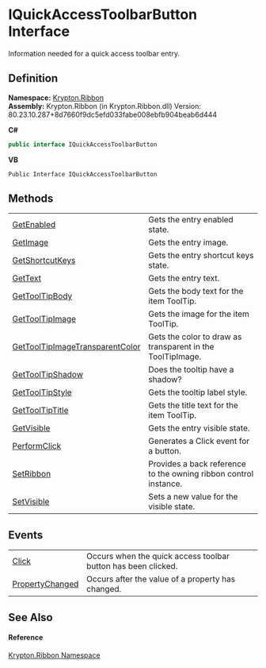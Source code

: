 # IQuickAccessToolbarButton Interface


Information needed for a quick access toolbar entry.



## Definition
**Namespace:** <a href="1e9bc734-cff9-e9b8-f013-94cdac669794.md">Krypton.Ribbon</a>  
**Assembly:** Krypton.Ribbon (in Krypton.Ribbon.dll) Version: 80.23.10.287+8d7660f9dc5efd033fabe008ebfb904beab6d444

**C#**
``` C#
public interface IQuickAccessToolbarButton
```
**VB**
``` VB
Public Interface IQuickAccessToolbarButton
```



## Methods
<table>
<tr>
<td><a href="27a1a65c-001e-c79a-fd59-9f4fae0cf452.md">GetEnabled</a></td>
<td>Gets the entry enabled state.</td></tr>
<tr>
<td><a href="fae525f6-6db0-2abd-e2b4-da19424386a3.md">GetImage</a></td>
<td>Gets the entry image.</td></tr>
<tr>
<td><a href="3025da9e-e654-07d7-d3d9-afe5c42b26e5.md">GetShortcutKeys</a></td>
<td>Gets the entry shortcut keys state.</td></tr>
<tr>
<td><a href="6e586512-8502-d362-299a-24c89b138f31.md">GetText</a></td>
<td>Gets the entry text.</td></tr>
<tr>
<td><a href="120c04b1-eeda-d1ea-ee70-7ef89bb0b3d2.md">GetToolTipBody</a></td>
<td>Gets the body text for the item ToolTip.</td></tr>
<tr>
<td><a href="22f19ed0-5ae9-c482-ff3a-cf36cfd08830.md">GetToolTipImage</a></td>
<td>Gets the image for the item ToolTip.</td></tr>
<tr>
<td><a href="039ed7b6-0b0d-160a-01d8-00570ff4642b.md">GetToolTipImageTransparentColor</a></td>
<td>Gets the color to draw as transparent in the ToolTipImage.</td></tr>
<tr>
<td><a href="bb2e8f29-d331-dfbe-0a4d-0256d4678d9c.md">GetToolTipShadow</a></td>
<td>Does the tooltip have a shadow?</td></tr>
<tr>
<td><a href="88d4f1f6-3f16-0128-10b7-981897af8431.md">GetToolTipStyle</a></td>
<td>Gets the tooltip label style.</td></tr>
<tr>
<td><a href="0544adf1-64dd-2934-52e9-2eb9e5eb5d35.md">GetToolTipTitle</a></td>
<td>Gets the title text for the item ToolTip.</td></tr>
<tr>
<td><a href="0271a0bc-63d7-0075-72f7-5c6061aae85b.md">GetVisible</a></td>
<td>Gets the entry visible state.</td></tr>
<tr>
<td><a href="550647c1-b33f-bd9b-b1c4-d86c5fb943cd.md">PerformClick</a></td>
<td>Generates a Click event for a button.</td></tr>
<tr>
<td><a href="938e79f5-1552-4130-9d02-ac80e57cb12a.md">SetRibbon</a></td>
<td>Provides a back reference to the owning ribbon control instance.</td></tr>
<tr>
<td><a href="6477c184-c636-95fc-a169-86e2f35ac2c3.md">SetVisible</a></td>
<td>Sets a new value for the visible state.</td></tr>
</table>

## Events
<table>
<tr>
<td><a href="8ab7283b-3ec4-4ac4-fde9-bee9fb243041.md">Click</a></td>
<td>Occurs when the quick access toolbar button has been clicked.</td></tr>
<tr>
<td><a href="44f94450-ba9b-117b-362f-4a3a0b564776.md">PropertyChanged</a></td>
<td>Occurs after the value of a property has changed.</td></tr>
</table>

## See Also


#### Reference
<a href="1e9bc734-cff9-e9b8-f013-94cdac669794.md">Krypton.Ribbon Namespace</a>  
